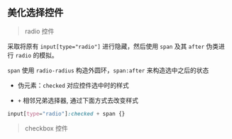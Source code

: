 ## 美化选择控件

> radio 控件

采取将原有 `input[type="radio"]` 进行隐藏，然后使用 `span` 及其 `after` 伪类进行 `radio` 的模拟。

`span` 使用 `radio-radius` 构造外圆环，`span:after` 来构造选中之后的状态

* 伪元素：`checked` 对应控件选中时的样式

* `+` 相邻兄弟选择器, 通过下面方式去改变样式
```css
input[type="radio"]:checked + span {} 
```

> checkbox 控件
